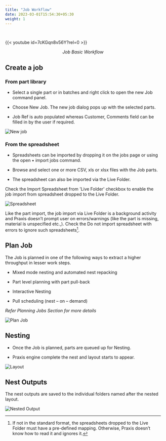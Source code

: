 ```yaml
---
title: "Job Workflow"
date: 2023-03-01T15:54:30+05:30
weight: 1
---
```


<!--<div style="text-align: center">{{< video src="/videos/4. Job/4.1 Job Workflow/JobBasicWorkflow.mp4" type="video/mp4" >}}</div>-->

&nbsp;
&nbsp;

{{< youtube id=7cKGqn8v56Y?rel=0 >}}

*<div style="text-align: center">Job Basic Workflow</div>*

## Create a job

 ### From part library

* Select a single part or in batches and right click to open the new Job command panel.

* Choose New Job. The new job dialog pops up with the selected parts.

* Job Ref is auto populated whereas Customer, Comments field can be filled in by the user if required.

![New job](/images/NewJob.png)

### From the spreadsheet

* Spreadsheets can be imported by dropping it on the jobs page or using the open • import jobs command. 

* Browse and select one or more CSV, xls or xlsx files with the Job parts. 

* The spreadsheet can also be imported via the Live Folder.

Check the Import Spreadsheet from 'Live Folder' checkbox to enable the job import from spreadsheet dropped to the Live Folder.

![Spreadsheet](/images/SpreadsheetJob.png)

Like the part import, the job import via Live Folder is a background activity and Praxis doesn’t prompt user on errors/warnings (like the part is missing, material is unspecified etc.,). Check the Do not import spreadsheet with errors to ignore such spreadsheets[^1].

[^1]:  If not in the standard format, the spreadsheets dropped to the Live Folder must have a pre-defined mapping. Otherwise, Praxis doesn’t know how to read it and ignores it.

## Plan Job

The Job is planned in one of the following ways to extract a higher throughput in lesser work steps.

* Mixed mode nesting and automated nest repacking

* Part level planning with part pull-back

* Interactive Nesting 

* Pull scheduling (nest – on – demand)

_Refer Planning Jobs Section for more details_

![Plan Job](/images/PlanJob.png)

## Nesting

* Once the Job is planned, parts are queued up for Nesting. 

* Praxis engine complete the nest and layout starts to appear.

![Layout](/images/layout.png)

## Nest Outputs

The nest outputs are saved to the individual folders named after the nested layout.

![Nested Output](/images/NestOutput.png)